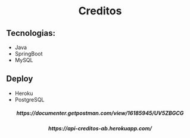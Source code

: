<h1 align="center"> Creditos </h1> 

<h5 align="center"></h5>

## Tecnologias:
- Java
- SpringBoot
- MySQL

## Deploy 
- Heroku 
- PostgreSQL

<h5 align="center">https://documenter.getpostman.com/view/16185945/UV5ZBGCG</h5>

<h5 align="center">https://api-creditos-ab.herokuapp.com/</h5>

